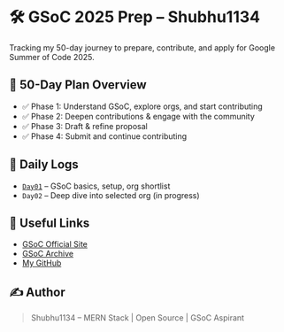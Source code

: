 # 🛠️ GSoC 2025 Prep – Shubhu1134

Tracking my 50-day journey to prepare, contribute, and apply for Google Summer of Code 2025.

## 📅 50-Day Plan Overview

- ✅ Phase 1: Understand GSoC, explore orgs, and start contributing
- ✅ Phase 2: Deepen contributions & engage with the community
- ✅ Phase 3: Draft & refine proposal
- ✅ Phase 4: Submit and continue contributing

## 📁 Daily Logs

- [`Day01`](./Day01/Day01.md) – GSoC basics, setup, org shortlist
- `Day02` – Deep dive into selected org (in progress)

## 🔗 Useful Links

- [GSoC Official Site](https://summerofcode.withgoogle.com/)
- [GSoC Archive](https://summerofcode.withgoogle.com/archive)
- [My GitHub](https://github.com/Shubhu1134)

## ✍️ Author

> Shubhu1134 – MERN Stack | Open Source | GSoC Aspirant

